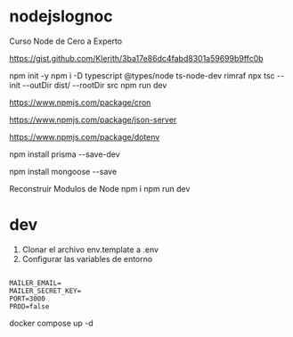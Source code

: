 # nodejslognoc
Curso Node de Cero a Experto

https://gist.github.com/Klerith/3ba17e86dc4fabd8301a59699b9ffc0b


npm init -y
npm i -D typescript @types/node ts-node-dev rimraf
npx tsc --init --outDir dist/ --rootDir src
npm run dev

https://www.npmjs.com/package/cron

https://www.npmjs.com/package/json-server


https://www.npmjs.com/package/dotenv


npm install prisma --save-dev



npm install mongoose --save


Reconstruir Modulos de Node
npm i
npm run dev


# dev
1. Clonar el archivo env.template a .env
2. Configurar las variables de entorno

```

MAILER_EMAIL=
MAILER_SECRET_KEY=
PORT=3000
PROD=false

```

docker compose up -d